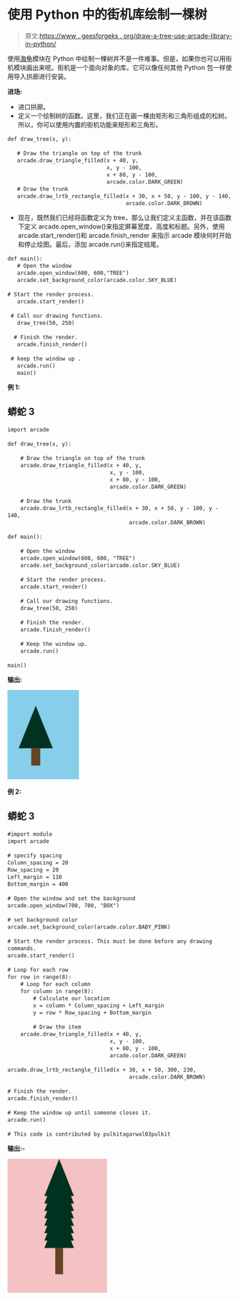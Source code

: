 # 使用 Python 中的街机库绘制一棵树

> 原文:[https://www . geesforgeks . org/draw-a-tree-use-arcade-library-in-python/](https://www.geeksforgeeks.org/draw-a-tree-using-arcade-library-in-python/)

使用[海龟](https://www.geeksforgeeks.org/turtle-programming-python/)模块在 Python 中绘制一棵树并不是一件难事。但是，如果你也可以用街机模块画出来呢。街机是一个面向对象的库。它可以像任何其他 Python 包一样使用导入拱廊进行安装。

**进场:**

*   进口拱廊。
*   定义一个绘制树的函数。这里，我们正在画一棵由矩形和三角形组成的松树。所以，你可以使用内置的街机功能来矩形和三角形。

```
def draw_tree(x, y):

   # Draw the triangle on top of the trunk
   arcade.draw_triangle_filled(x + 40, y,
                               x, y - 100,
                               x + 80, y - 100,
                               arcade.color.DARK_GREEN)
   # Draw the trunk
   arcade.draw_lrtb_rectangle_filled(x + 30, x + 50, y - 100, y - 140,
                                     arcade.color.DARK_BROWN)
```

*   现在，既然我们已经将函数定义为 tree，那么让我们定义主函数，并在该函数下定义 arcade.open_window()来指定屏幕宽度、高度和标题。另外，使用 arcade.start_render()和 arcade.finish_render 来指示 arcade 模块何时开始和停止绘图。最后，添加 arcade.run()来指定结尾。

```
def main():
   # Open the window
   arcade.open_window(600, 600,"TREE")
   arcade.set_background_color(arcade.color.SKY_BLUE)

# Start the render process. 
   arcade.start_render()

 # Call our drawing functions.
   draw_tree(50, 250)

  # Finish the render.
   arcade.finish_render()

 # keep the window up .
   arcade.run()
   main()
```

**例 1:**

## 蟒蛇 3

```
import arcade

def draw_tree(x, y):

    # Draw the triangle on top of the trunk
    arcade.draw_triangle_filled(x + 40, y,
                                x, y - 100,
                                x + 80, y - 100,
                                arcade.color.DARK_GREEN)

    # Draw the trunk
    arcade.draw_lrtb_rectangle_filled(x + 30, x + 50, y - 100, y - 140,
                                      arcade.color.DARK_BROWN)

def main():

    # Open the window
    arcade.open_window(600, 600, "TREE")
    arcade.set_background_color(arcade.color.SKY_BLUE)

    # Start the render process.
    arcade.start_render()

    # Call our drawing functions.
    draw_tree(50, 250)

    # Finish the render.
    arcade.finish_render()

    # Keep the window up.
    arcade.run()

main()
```

**输出:**

![](img/6b39edac4ad215f0dad9814f24fbf9bb.png)

**例 2:**

## 蟒蛇 3

```
#import module
import arcade

# specify spacing
Column_spacing = 20
Row_spacing = 20
Left_margin = 110
Bottom_margin = 400

# Open the window and set the background
arcade.open_window(700, 700, "BOX")

# set background color
arcade.set_background_color(arcade.color.BABY_PINK)

# Start the render process. This must be done before any drawing commands.
arcade.start_render()

# Loop for each row
for row in range(8):
    # Loop for each column
    for column in range(8):
        # Calculate our location
        x = column * Column_spacing + Left_margin
        y = row * Row_spacing + Bottom_margin

        # Draw the item
    arcade.draw_triangle_filled(x + 40, y,
                                x, y - 100,
                                x + 80, y - 100,
                                arcade.color.DARK_GREEN)

arcade.draw_lrtb_rectangle_filled(x + 30, x + 50, 300, 230,
                                      arcade.color.DARK_BROWN)

# Finish the render.
arcade.finish_render()

# Keep the window up until someone closes it.
arcade.run()

# This code is contributed by pulkitagarwal03pulkit
```

**输出:-**

![](img/4663126135d2faa9a8ca31674e9b39c1.png)